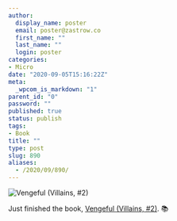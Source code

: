```yaml
---
author:
  display_name: poster
  email: poster@zastrow.co
  first_name: ""
  last_name: ""
  login: poster
categories:
- Micro
date: "2020-09-05T15:16:22Z"
meta:
  _wpcom_is_markdown: "1"
parent_id: "0"
password: ""
published: true
status: publish
tags:
- Book
title: ""
type: post
slug: 890
aliases:
  - /2020/09/890/
---
```

<p><img src="https://i.gr-assets.com/images/S/compressed.photo.goodreads.com/books/1519916942l/26856502._SY475_.jpg" alt="Vengeful (Villains, #2)" /></p>
<p>Just finished the book, <a href="https://www.goodreads.com/review/show/3412272046?utm_medium=api&amp;utm_source=rss">Vengeful (Villains, #2)</a>. 📚</p>

